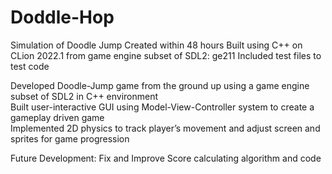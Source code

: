 # Doddle-Hop
Simulation of Doodle Jump Created within 48 hours
Built using C++ on CLion 2022.1 from  game engine subset of SDL2: ge211
Included test files to test code

Developed Doodle-Jump game from the ground up using a game engine subset of SDL2 in C++ environment</br>
Built user-interactive GUI using Model-View-Controller system to create a gameplay driven game</br>
Implemented 2D physics to track player’s movement and adjust screen and sprites for game progression</br>

Future Development: Fix and Improve Score calculating algorithm and code
